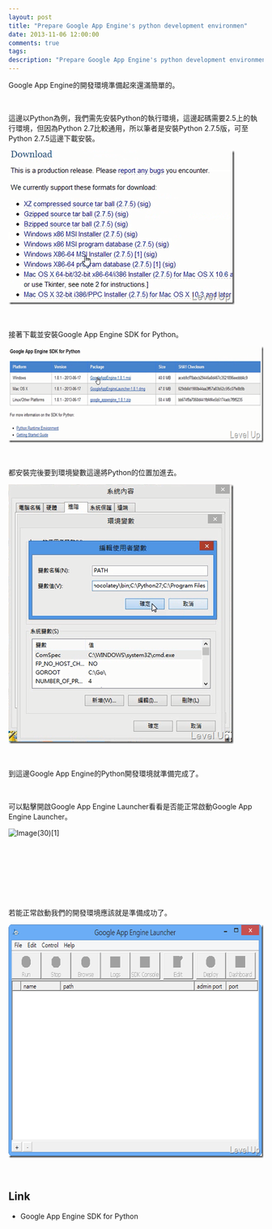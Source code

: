 ```yaml
---
layout: post
title: "Prepare Google App Engine's python development environmen"
date: 2013-11-06 12:00:00
comments: true
tags: 
description: "Prepare Google App Engine's python development environmen"
---
```

<p>
	Google App Engine的開發環境準備起來還滿簡單的。</p>
<p>
	 </p>
<p>
	這邊以Python為例，我們需先安裝Python的執行環境，這邊起碼需要2.5上的執行環境，但因為Python 2.7比較通用，所以筆者是安裝Python 2.7.5版，可至Python 2.7.5這邊下載安裝。</p>
<p>
	<img alt="image" border="0" height="304" src="\images\posts\d400fdc0-48e1-4404-b553-6fd8a3139970\image_thumb_2.png" style="border-top: 0px; border-right: 0px; border-bottom: 0px; border-left: 0px" width="447" /></p>
<p>
	 </p>
<p>
	接著下載並安裝Google App Engine SDK for Python。</p>
<p>
	<img alt="image" border="0" height="190" src="\images\posts\d400fdc0-48e1-4404-b553-6fd8a3139970\image_thumb_1.png" style="border-top: 0px; border-right: 0px; border-bottom: 0px; border-left: 0px" width="644" /></p>
<p>
	 </p>
<p>
	都安裝完後要到環境變數這邊將Python的位置加進去。</p>
<p>
	<img alt="image" border="0" height="511" src="\images\posts\d400fdc0-48e1-4404-b553-6fd8a3139970\image_thumb.png" style="border-top: 0px; border-right: 0px; border-bottom: 0px; border-left: 0px" width="445" /></p>
<p>
	 </p>
<p>
	到這邊Google App Engine的Python開發環境就準備完成了。</p>
<p>
	 </p>
<p>
	可以點擊開啟Google App Engine Launcher看看是否能正常啟動Google App Engine Launcher。</p>
<p>
	<img alt="Image(30)[1]" border="0" height="114" src="\images\posts\d400fdc0-48e1-4404-b553-6fd8a3139970\Image(30)%5B1%5D_thumb.png" style="border-top: 0px; border-right: 0px; border-bottom: 0px; border-left: 0px" width="90" /></p>
<p>
	 </p>
<p>
	 </p>
<p>
	 </p>
<p>
	 </p>
<p>
	若能正常啟動我們的開發環境應該就是準備成功了。</p>
<p>
	<img alt="image" border="0" height="460" src="\images\posts\d400fdc0-48e1-4404-b553-6fd8a3139970\image_thumb_7.png" style="border-top: 0px; border-right: 0px; border-bottom: 0px; border-left: 0px" width="644" /></p>
<p>
	 </p>
<h2>
	Link</h2>
<ul>
	<li>
		Google App Engine SDK for Python</li>
</ul>

